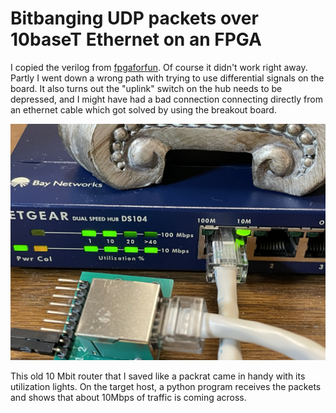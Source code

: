 # Bitbanging UDP packets over 10baseT Ethernet on an FPGA

I copied the verilog from [fpgaforfun](https://www.fpga4fun.com/10BASE-T1.html).
Of course it didn't work right away. Partly I went down a wrong path with trying to 
use differential signals on the board. It also turns out the "uplink" switch on the 
hub needs to be depressed, and I might have had a bad connection connecting directly
from an ethernet cable which got solved by using the breakout board.

![gift of gab](img/IMG_4836.jpg)

This old 10 Mbit router that I saved like a packrat came in handy with
its utilization lights.
On the target host, a python program receives the packets and shows that
about 10Mbps of traffic is coming across.

